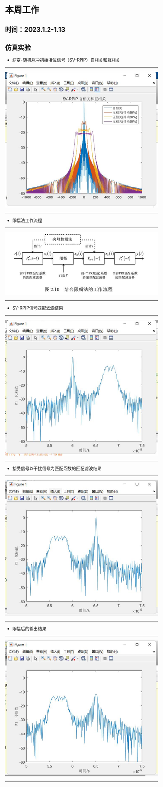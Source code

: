 # 本周工作

## 时间：2023.1.2-1.13

## 仿真实验

* 斜变-随机脉冲初始相位信号（SV-RPIP）自相关和互相关
***
![](1.jpg)
***
* 限幅法工作流程
***
![](2.jpg)
***
* SV-RPIP信号匹配滤波结果
***
![](3.jpg)
***
* 接受信号以干扰信号为匹配系数的匹配滤波结果
***
![](4.jpg)
***
* 限幅后的输出结果
***
![](5.jpg)
***
